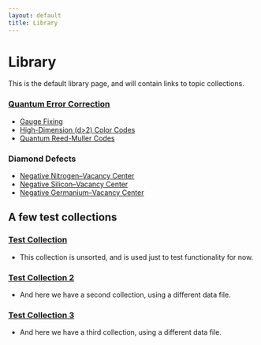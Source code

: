 ```yaml
---
layout: default
title: Library
---
```


# Library

This is the default library page, and will contain links to topic collections.



### [Quantum Error Correction](/library/quantumErrorCorrection)

- [Gauge Fixing](/library/gaugeFixing)
- [High-Dimension (d>2) Color Codes](/library/highDimensionColorCodes)
- [Quantum Reed-Muller Codes](/library/quantumReedMullerCodes)

### Diamond Defects

- [Negative Nitrogen–Vacancy Center](/library/diamond-nv-negative)
- [Negative Silicon–Vacancy Center](/library/diamond-siv-negative)
- [Negative Germanium–Vacancy Center](/library/diamond-gev-negative)







## A few test collections

### [Test Collection](/library/testRefCollection)

- This collection is unsorted, and is used just to test functionality for now.

### [Test Collection 2](/library/testCollection2)

- And here we have a second collection, using a different data file.

### [Test Collection 3](/library/testCollection3)

- And here we have a third collection, using a different data file.
